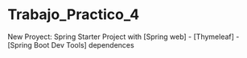 # Trabajo_Practico_4
New Proyect: Spring Starter Project with [Spring web] - [Thymeleaf] - [Spring Boot Dev Tools] dependences
